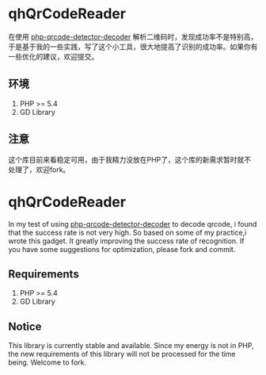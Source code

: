 # qhQrCodeReader

在使用 [php-qrcode-detector-decoder](https://github.com/khanamiryan/php-qrcode-detector-decoder) 解析二维码时，发现成功率不是特别高，于是基于我的一些实践，写了这个小工具，很大地提高了识别的成功率。如果你有一些优化的建议，欢迎提交。

## 环境
1. PHP >= 5.4
2. GD Library

## 注意

这个库目前来看稳定可用，由于我精力没放在PHP了，这个库的新需求暂时就不处理了，欢迎fork。

# qhQrCodeReader

In my test of using [php-qrcode-detector-decoder](https://github.com/khanamiryan/php-qrcode-detector-decoder) to decode qrcode, i found that the success rate is not very high. So based on some of my practice,i wrote this gadget. It greatly improving the success rate of recognition. If you have some suggestions for optimization, please fork and commit.

## Requirements

1. PHP >= 5.4
2. GD Library

## Notice

This library is currently stable and available. Since my energy is not in PHP, the new requirements of this library will not be processed for the time being. Welcome to fork.
